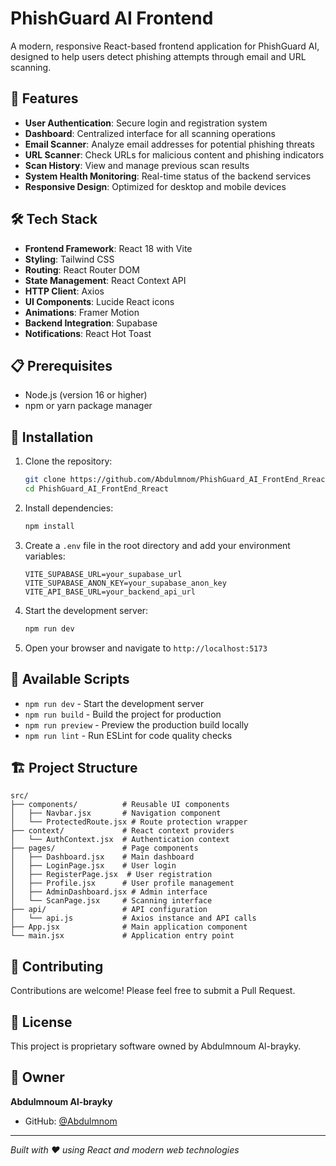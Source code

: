 # PhishGuard AI Frontend

A modern, responsive React-based frontend application for PhishGuard AI, designed to help users detect phishing attempts through email and URL scanning.

## 🚀 Features

- **User Authentication**: Secure login and registration system
- **Dashboard**: Centralized interface for all scanning operations
- **Email Scanner**: Analyze email addresses for potential phishing threats
- **URL Scanner**: Check URLs for malicious content and phishing indicators
- **Scan History**: View and manage previous scan results
- **System Health Monitoring**: Real-time status of the backend services
- **Responsive Design**: Optimized for desktop and mobile devices

## 🛠️ Tech Stack

- **Frontend Framework**: React 18 with Vite
- **Styling**: Tailwind CSS
- **Routing**: React Router DOM
- **State Management**: React Context API
- **HTTP Client**: Axios
- **UI Components**: Lucide React icons
- **Animations**: Framer Motion
- **Backend Integration**: Supabase
- **Notifications**: React Hot Toast

## 📋 Prerequisites

- Node.js (version 16 or higher)
- npm or yarn package manager

## 🚀 Installation

1. Clone the repository:
   ```bash
   git clone https://github.com/Abdulmnom/PhishGuard_AI_FrontEnd_Rreact.git
   cd PhishGuard_AI_FrontEnd_Rreact
   ```

2. Install dependencies:
   ```bash
   npm install
   ```

3. Create a `.env` file in the root directory and add your environment variables:
   ```env
   VITE_SUPABASE_URL=your_supabase_url
   VITE_SUPABASE_ANON_KEY=your_supabase_anon_key
   VITE_API_BASE_URL=your_backend_api_url
   ```

4. Start the development server:
   ```bash
   npm run dev
   ```

5. Open your browser and navigate to `http://localhost:5173`

## 📜 Available Scripts

- `npm run dev` - Start the development server
- `npm run build` - Build the project for production
- `npm run preview` - Preview the production build locally
- `npm run lint` - Run ESLint for code quality checks

## 🏗️ Project Structure

```
src/
├── components/          # Reusable UI components
│   ├── Navbar.jsx       # Navigation component
│   └── ProtectedRoute.jsx # Route protection wrapper
├── context/             # React context providers
│   └── AuthContext.jsx  # Authentication context
├── pages/               # Page components
│   ├── Dashboard.jsx    # Main dashboard
│   ├── LoginPage.jsx    # User login
│   ├── RegisterPage.jsx  # User registration
│   ├── Profile.jsx      # User profile management
│   ├── AdminDashboard.jsx # Admin interface
│   └── ScanPage.jsx     # Scanning interface
├── api/                 # API configuration
│   └── api.js           # Axios instance and API calls
├── App.jsx              # Main application component
└── main.jsx             # Application entry point
```

## 🤝 Contributing

Contributions are welcome! Please feel free to submit a Pull Request.

## 📄 License

This project is proprietary software owned by Abdulmnoum Al-brayky.

## 👤 Owner

**Abdulmnoum Al-brayky**

- GitHub: [@Abdulmnom](https://github.com/Abdulmnom)

---

*Built with ❤️ using React and modern web technologies*